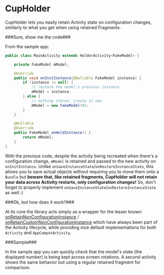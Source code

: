 # CupHolder
CupHolder lets you easily retain Activity state on configuration changes, similarly to what you get when using retained Fragments.

###Sure, show me the code###

From the sample app:

```java
public class MainActivity extends HolderActivity<FakeModel> {

    private FakeModel mModel;

    @Override
    public void onInitInstance(@Nullable FakeModel instance) {
        if (instance != null) {
            // restore the model's previous instance
            mModel = instance;
        } else {
            // nothing stored, create it now
            mModel = new FakeModel(0);
        }
    }

    @Nullable
    @Override
    public FakeModel onHoldInstance() {
        return mModel;
    }
}
```

With the previous code, despite the activity being recreated when there's a configuration change, `mModel` is retained and passed to the new activity on `onInitInstance`. Unlike `onSaveInstanceState`/`onRestoreInstanceState`, this allows you to save actual objects without requiring you to move them onto a `Bundle` but **beware that, like retained fragments, CupHolder will not retain your data across Activity restarts, only configuration changes!** So, don't forget to properly implement `onSaveInstanceState`/`onRestoreInstanceState` as well :)

###Ok, but how does it work?###

At its core the library acts simply as a wrapper for the lesser known [onRetainNonConfigurationInstance](https://developer.android.com/reference/android/app/Activity.html#onRetainNonConfigurationInstance()) / [onRetainCustomNonConfigurationInstance](https://developer.android.com/reference/android/support/v4/app/FragmentActivity.html#onRetainCustomNonConfigurationInstance()) which have always been part of the Activity lifecycle, while providing nice default implementations for both `Activity` and `AppCompatActivity`.

###Sample###

In the sample app you can quickly check that the model's state (the displayed number) is being kept across screen rotations. A second activity shows the same behavior but using a regular retained fragment for comparison. 
